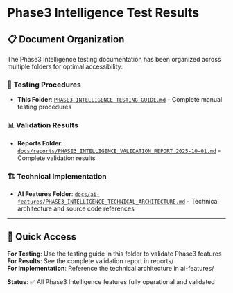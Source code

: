 # Phase3 Intelligence Test Results

## 📋 Document Organization

The Phase3 Intelligence testing documentation has been organized across multiple folders for optimal accessibility:

### **🧪 Testing Procedures**
- **This Folder**: [`PHASE3_INTELLIGENCE_TESTING_GUIDE.md`](./PHASE3_INTELLIGENCE_TESTING_GUIDE.md) - Complete manual testing procedures

### **📊 Validation Results**  
- **Reports Folder**: [`docs/reports/PHASE3_INTELLIGENCE_VALIDATION_REPORT_2025-10-01.md`](../reports/PHASE3_INTELLIGENCE_VALIDATION_REPORT_2025-10-01.md) - Complete validation results

### **🏗️ Technical Implementation**
- **AI Features Folder**: [`docs/ai-features/PHASE3_INTELLIGENCE_TECHNICAL_ARCHITECTURE.md`](../ai-features/PHASE3_INTELLIGENCE_TECHNICAL_ARCHITECTURE.md) - Technical architecture and source code references

---

## 🎯 Quick Access

**For Testing**: Use the testing guide in this folder to validate Phase3 features  
**For Results**: See the complete validation report in reports/  
**For Implementation**: Reference the technical architecture in ai-features/

**Status**: ✅ All Phase3 Intelligence features fully operational and validated